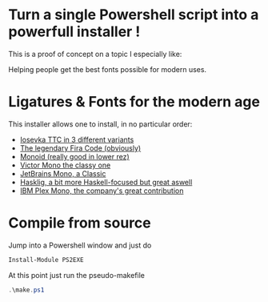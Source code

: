 # Turn a single Powershell script into a powerfull installer !

This is a proof of concept on a topic I especially like:

Helping people get the best fonts possible for modern uses.

# Ligatures & Fonts for the modern age

This installer allows one to install, in no particular order:

- [Iosevka TTC in 3 different variants](https://www.typography.com/fonts/operator/styles)
- [The legendary Fira Code (obviously)](https://github.com/tonsky/FiraCode)
- [Monoid (really good in lower rez)](https://larsenwork.com/monoid/)
- [Victor Mono the classy one](https://rubjo.github.io/victor-mono/)
- [JetBrains Mono, a Classic](https://www.jetbrains.com/lp/mono/)
- [Hasklig, a bit more Haskell-focused but great aswell](https://github.com/i-tu/Hasklig)
- [IBM Plex Mono, the company's great contribution](https://www.ibm.com/plex/)

# Compile from source

Jump into a Powershell window and just do

```powershell
Install-Module PS2EXE
```
At this point just run the pseudo-makefile

```powershell
.\make.ps1
```